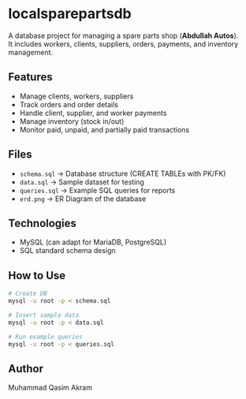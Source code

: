 # localsparepartsdb

A database project for managing a spare parts shop (**Abdullah Autos**).  
It includes workers, clients, suppliers, orders, payments, and inventory management.

## Features
- Manage clients, workers, suppliers
- Track orders and order details
- Handle client, supplier, and worker payments
- Manage inventory (stock in/out)
- Monitor paid, unpaid, and partially paid transactions

## Files
- `schema.sql` → Database structure (CREATE TABLEs with PK/FK)
- `data.sql` → Sample dataset for testing
- `queries.sql` → Example SQL queries for reports
- `erd.png` → ER Diagram of the database

## Technologies
- MySQL (can adapt for MariaDB, PostgreSQL)
- SQL standard schema design

## How to Use
```bash
# Create DB
mysql -u root -p < schema.sql

# Insert sample data
mysql -u root -p < data.sql

# Run example queries
mysql -u root -p < queries.sql
```

## Author
Muhammad Qasim Akram
